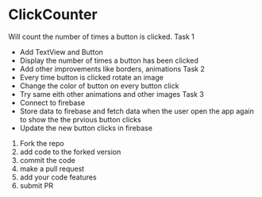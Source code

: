 # ClickCounter
Will count the number of times a button is clicked.
Task 1
- Add TextView and Button 
- Display the number of times a button has been clicked
- Add other improvements like borders, animations
Task 2
- Every time button is clicked rotate an image
- Change the color of button on every button click
- Try same eith other animations and other images
Task 3
- Connect to firebase
- Store data to firebase and fetch data when the user open the app again to show the the prvious button clicks
- Update the new button clicks in firebase


1. Fork the repo
2. add code to the forked version
3. commit the code
4. make a pull request
5. add your code features
6. submit PR
